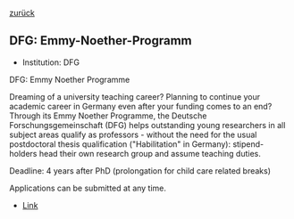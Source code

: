 [zurück](/funding/)

## DFG: Emmy-Noether-Programm


* Institution: DFG

DFG: Emmy Noether Programme

Dreaming of a university teaching career? Planning to continue your academic career in Germany even after your funding comes to an end? Through its Emmy Noether Programme, the Deutsche Forschungsgemeinschaft (DFG) helps outstanding young researchers in all subject areas qualify as professors - without the need for the usual postdoctoral thesis qualification ("Habilitation" in Germany): stipend-holders head their own research group and assume teaching duties.

Deadline: 4 years after PhD (prolongation for child care related breaks)

Applications can be submitted at any time.

* [Link](https://www.dfg.de/en/research_funding/programmes/individual/emmy_noether/index.html)